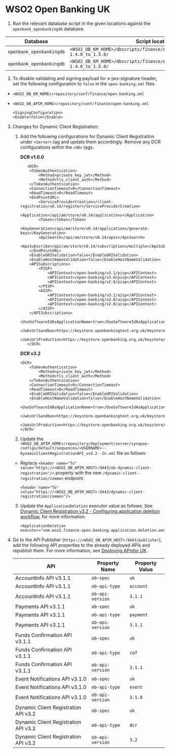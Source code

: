 # WSO2 Open Banking UK

1. Run the relevant database script in the given locations against the `openbank_openbankingdb` database.

| **Database**             | **Script location**                                                                |
|--------------------------|------------------------------------------------------------------------------------|
| `openbank_openbankingdb` | `<WSO2_OB_KM_HOME>/dbscripts/finance/openbanking.org.uk/migration-1.4.0_to_1.5.0/` |
| `openbank_openbankingdb` | `<WSO2_OB_KM_HOME>/dbscripts/finance/event-notification/migration-1.4.0_to_1.5.0/` |

2. To disable validating and signing payload for x-jws-signature header, set the following configuration to `false` in the `open-banking.xml` files.

- `<WSO2_OB_KM_HOME>/repository/conf/finance/open-banking.xml`
- `<WSO2_OB_APIM_HOME>/repository/conf/finance/open-banking.xml`

    ```
    <SigningConfiguration>
    <Enable>false</Enable>
    ```

3. Changes for Dynamic Client Registration:

     1. Add the following configurations for Dynamic Client Registration under `<Server>` tag and update them accordingly. Remove any DCR configurations within the `<UK>` tags. 

        **DCR v1.0.0**
     
        ```
           <DCR>
            <TokenAuthentication>
                <Method>private_key_jwt</Method>
                <Method>tls_client_auth</Method>
            </TokenAuthentication>
            <ConnectionTimeout>0</ConnectionTimeout>
            <ReadTimeout>0</ReadTimeout>
            <EndPointURL>
                <ServiceProviderCreation>/client-registration/v0.14/register</ServiceProviderCreation>
                <Application>/api/am/store/v0.14/applications</Application>
                <Token>/token</Token>
                <KeyGeneration>/api/am/store/v0.14/applications/generate-keys</KeyGeneration>
                <ApiSearch>/api/am/store/v0.14/apis</ApiSearch>
                <ApiSubscribe>/api/am/store/v0.14/subscriptions/multiple</ApiSubscribe>
            </EndPointURL>
            <EnableURIValidation>false</EnableURIValidation>
            <EnableHostNameValidation>false</EnableHostNameValidation>
            <APISubscriptions>
                <PISP>
                    <APIContext>/open-banking/v3.1/pisp</APIContext>
                    <APIContext>/open-banking/v3.0/pisp</APIContext>
                    <APIContext>/open-banking/v2.0/pisp</APIContext>
                </PISP>
                <AISP>
                    <APIContext>/open-banking/v3.1/aisp</APIContext>
                    <APIContext>/open-banking/v3.0/aisp</APIContext>
                    <APIContext>/open-banking/v2.0/aisp</APIContext>
                </AISP>
            </APISubscriptions>
            <UseSoftwareIdAsApplicationName>true</UseSoftwareIdAsApplicationName>
            <JwksUrlSandbox>https://keystore.openbankingtest.org.uk/keystore/openbanking.jwks</JwksUrlSandbox>
            <JwksUrlProduction>https://keystore.openbanking.org.uk/keystore/openbanking.jwks</JwksUrlProduction>
           </DCR>
        ```  
        **DCR v3.2**

        ```
        <DCR>
            <TokenAuthentication>
                <Method>private_key_jwt</Method>
                <Method>tls_client_auth</Method>
            </TokenAuthentication>
            <ConnectionTimeout>0</ConnectionTimeout>
            <ReadTimeout>0</ReadTimeout>
            <EnableURIValidation>false</EnableURIValidation>
            <EnableHostNameValidation>false</EnableHostNameValidation>
            <UseSoftwareIdAsApplicationName>true</UseSoftwareIdAsApplicationName>
            <JwksUrlSandbox>https://keystore.openbankingtest.org.uk/keystore/openbanking.jwks</JwksUrlSandbox>
            <JwksUrlProduction>https://keystore.openbanking.org.uk/keystore/openbanking.jwks</JwksUrlProduction>
        </DCR>
        ```

     2. Update the `<WSO2_OB_APIM_HOME>/repository/deployment/server/synapse-configs/default/sequences/<USERNAME>--DynamicClientRegistrationAPI_vv3.2--In.xml` file as follows: 
   
     - Replace `<header name="To" value="https://<WSO2_OB_APIM_HOST>:9443/ob-dynamic-client-registration"/>` property with the new `/dynamic-client-registration/common` endpoint.

       ```
       <header name="To" value="https://<WSO2_OB_APIM_HOST>:9443/dynamic-client-registration/common"/>
       ```
   
   3. Update the `ApplicationDeletion` executor value as follows. See [Dynamic Client Registration v3.2 - Configuring application deletion workflow](https://docs.wso2.com/display/OB150/Dynamic+Client+Registration+v3.2#DynamicClientRegistrationv3.2-Configuringapplicationdeletionworkflow), for more information.

       ```
       <ApplicationDeletion executor="com.wso2.finance.open.banking.application.deletion.workflow.impl.ApplicationDeletionWorkflow"/>
       ```

4. Go to the API Publisher (`https://<WSO2_OB_APIM_HOST>:9443/publisher`), add the following API properties to the already deployed APIs and republish them. For more information, see [Deploying APIs](https://docs.wso2.com/display/OB150/Deploying+APIs+for+UK#DeployingAPIsforUK-CreateandpublishanAPI)[for UK](https://docs.wso2.com/display/OB150/Deploying+APIs+for+UK#DeployingAPIsforUK-CreateandpublishanAPI).

   | API                                  | Property Name          | Property Value |
   |--------------------------------------|------------------------|----------------|
   | AccountInfo API v3.1.1               | `ob-spec`              | `uk`           |
   | AccountInfo API v3.1.1               | `ob-api-type`          | `account`      |
   | AccountInfo API v3.1.1               | `ob-api-version`       | `3.1.1`        |
   | Payments API v3.1.1                  | `ob-spec`              | `uk`           |
   | Payments API v3.1.1                  | `ob-api-type`          | `payment`      |
   | Payments API v3.1.1                  | `ob-api-version`       | `3.1.1`        |
   | Funds Confirmation API v3.1.1        | `ob-spec`              | `uk`           |
   | Funds Confirmation API v3.1.1        | `ob-api-type`          | `cof`          |
   | Funds Confirmation API v3.1.1        | `ob-api-version`       | `3.1.1`        |
   | Event Notifications API v3.1.0       | `ob-spec`              | `uk`           |
   | Event Notifications API v3.1.0       | `ob-api-type`          | `event`        |
   | Event Notifications API v3.1.0       | `ob-api-version`       | `3.1.0`        |
   | Dynamic Client Registration API v3.2 | `ob-spec`              | `uk`           |
   | Dynamic Client Registration API v3.2 | `ob-api-type`          | `dcr`          |
   | Dynamic Client Registration API v3.2 | `ob-api-version`       | `3.2`          |